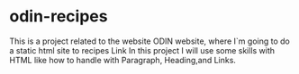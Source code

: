 # odin-recipes

This is a project related to the website ODIN website, where I`m going to do a static html site to recipes Link
In this project I will use some skills with HTML like how to handle with Paragraph, Heading,and Links.